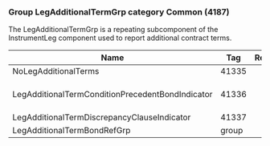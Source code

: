 ### Group LegAdditionalTermGrp category Common (4187)

The LegAdditionalTermGrp is a repeating subcomponent of the InstrumentLeg component used to report additional contract terms.

| Name                                             | Tag   | Req'd | Documentation                                |
|--------------------------------------------------|-------|----------|----------------------------------------------|
| NoLegAdditionalTerms                             | 41335 |       |                                              |
| LegAdditionalTermConditionPrecedentBondIndicator | 41336 |       | Required if NoLegAdditionalTerms(41335) > 0. |
| LegAdditionalTermDiscrepancyClauseIndicator      | 41337 |       |                                              |
| LegAdditionalTermBondRefGrp                      | group |       |                                              |

